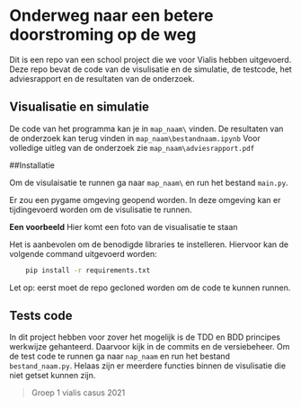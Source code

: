 # Onderweg naar een betere doorstroming op de weg

Dit is een repo van een school project die we voor Vialis hebben uitgevoerd. 
Deze repo bevat de code van de visulisatie en de simulatie, de testcode, het adviesrapport en de resultaten van de onderzoek. 


## Visualisatie en simulatie 
De code van het programma kan je in `map_naam\` vinden. De resultaten van de onderzoek kan terug vinden in `map_naam\bestandnaam.ipynb` 
Voor volledige uitleg van de onderzoek zie `map_naam\adviesrapport.pdf`

##Installatie

Om de visulaisatie te runnen ga naar `map_naam\` en run het bestand `main.py`.

Er zou een pygame omgeving geopend worden. In deze omgeving kan er tijdingevoerd worden om de visulisatie te runnen.

**Een voorbeeld** 
Hier komt een foto van de visualisatie te staan

Het is aanbevolen om de benodigde libraries te instelleren. Hiervoor kan de volgende command uitgevoerd worden:
```bash
    pip install -r requirements.txt
``` 
Let op: eerst moet de repo gecloned worden om de code te kunnen runnen.

## Tests code

In dit project hebben voor zover het mogelijk is de TDD en BDD principes werkwijze gehanteerd.
Daarvoor kijk in de commits en de versiebeheer. 
Om de test code te runnen ga naar `nap_naam` en run het bestand `bestand_naam.py`. 
Helaas zijn er meerdere functies binnen de visulisatie die niet getset kunnen zijn.


> Groep 1 vialis casus 2021
